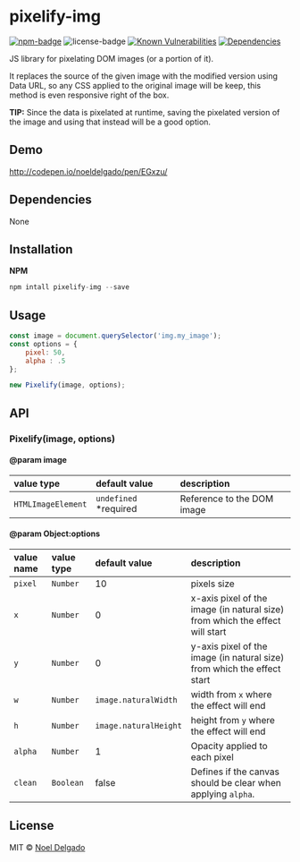 # pixelify-img
[![npm-badge](https://img.shields.io/npm/v/pixelify-img.svg)](https://www.npmjs.com/package/pixelify-img)
![license-badge](https://img.shields.io/npm/l/pixelify-img.svg)
[![Known Vulnerabilities](https://snyk.io/test/npm/pixelify-img/badge.svg)](https://snyk.io/test/npm/pixelify-img)
[![Dependencies](https://img.shields.io/david/noeldelgado/pixelify-img.svg)](https://david-dm.org/noeldelgado/pixelify-img)

JS library for pixelating DOM images (or a portion of it).

It replaces the source of the given image with the modified version using Data URL, so any CSS applied to the original image will be keep, this method is even responsive right of the box.

**TIP:** Since the data is pixelated at runtime, saving the pixelated version of the image and using that instead will be a good option.

## Demo
http://codepen.io/noeldelgado/pen/EGxzu/

## Dependencies
None

## Installation
**NPM**

```js
npm intall pixelify-img --save
```

## Usage
```js
const image = document.querySelector('img.my_image');
const options = {
    pixel: 50,
    alpha : .5
};

new Pixelify(image, options);
```

## API
### Pixelify(image, options)
#### @param image
| value type | default value | description |
|:--|:--|:--|
| `HTMLImageElement` | `undefined` *required | Reference to the DOM image |

#### @param Object:options
| value name | value type | default value | description |
|:--|:--|:--|:--|
| `pixel` | `Number` | 10 | pixels size |
| `x` | `Number` | 0 | x-axis pixel of the image (in natural size) from which the effect will start |
| `y` | `Number` | 0 | y-axis pixel of the image (in natural size) from which the effect start |
| `w` | `Number` | `image.naturalWidth` | width from `x` where the effect will end |
| `h` | `Number` | `image.naturalHeight` | height from `y` where the effect will end |
| `alpha` | `Number` | 1 | Opacity applied to each pixel |
| `clean` | `Boolean` | false | Defines if the canvas should be clear when applying `alpha`. |

## License
MIT © [Noel Delgado](https://pixelia.me/)
